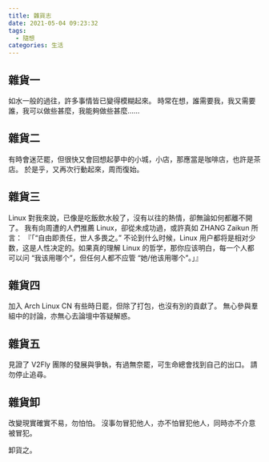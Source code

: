 ```yaml
---
title: 雜貨志
date: 2021-05-04 09:23:32
tags:
  - 隨想
categories: 生活
---
```


## 雜貨一

如水一般的過往，許多事情皆已變得模糊起來。
時常在想，誰需要我，我又需要誰，我可以做些甚麼，我能夠做些甚麼……

## 雜貨二

有時會迷茫罷，但很快又會回想起夢中的小城，小店，那應當是咖啡店，也許是茶店。
於是乎，又再次行動起來，周而復始。

## 雜貨三

Linux 對我來說，已像是吃飯飲水般了，沒有以往的熱情，卻無論如何都離不開了。
我有向周遭的人們推薦 Linux，卻從未成功過，或許真如 ZHANG Zaikun 所言：
『「“自由即责任，世人多畏之。” 不论到什么时候，Linux 用户都将是相对少数，这是人性决定的。如果真的理解 Linux 的哲学，那你应该明白，每一个人都可以问 “我该用哪个”，但任何人都不应管 “她/他该用哪个”。」』

## 雜貨四

加入 Arch Linux CN 有些時日罷，但除了打包，也沒有別的貢獻了。
無心參與羣組中的討論，亦無心去論壇中答疑解惑。

## 雜貨五

見證了 V2Fly 團隊的發展與爭執，有過無奈罷，可生命總會找到自己的出口。
請勿停止追尋。

## 雜貨卸

改變現實確實不易，勿怕怕。
沒事勿冒犯他人，亦不怕冒犯他人，同時亦不介意被冒犯。

卸貨之。
